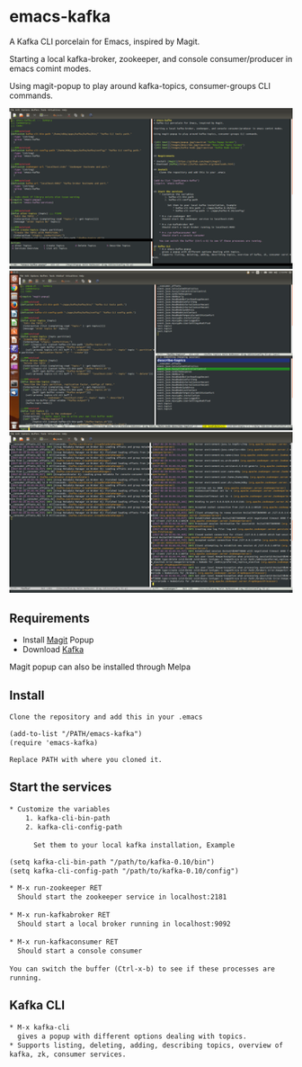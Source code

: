 # emacs-kafka
A Kafka CLI porcelain for Emacs, inspired by Magit.

Starting a local kafka-broker, zookeeper, and console consumer/producer in emacs comint modes.

Using magit-popup to play around kafka-topics, consumer-groups CLI commands.


![Alt text](/images/popup.png?raw=true "Kafka Popup Screen")
![Alt text](/images/describe.jpg?raw=true "Describe Topic Screen")
![Alt text](/images/services.png?raw=true "Services")


## Requirements

* Install [Magit](https://github.com/magit/magit) Popup
* Download [Kafka](https://kafka.apache.org/downloads.html)

Magit popup can also be installed through Melpa

## Install
	Clone the repository and add this in your .emacs

```
(add-to-list "/PATH/emacs-kafka")
(require 'emacs-kafka)
```
	Replace PATH with where you cloned it.

## Start the services
	* Customize the variables
		1. kafka-cli-bin-path
		2. kafka-cli-config-path

		  Set them to your local kafka installation, Example

``` emacs-lisp
(setq kafka-cli-bin-path "/path/to/kafka-0.10/bin")
(setq kafka-cli-config-path "/path/to/kafka-0.10/config")
```

	* M-x run-zookeeper RET
	  Should start the zookeeper service in localhost:2181

	* M-x run-kafkabroker RET
	  Should start a local broker running in localhost:9092

	* M-x run-kafkaconsumer RET
	  Should start a console consumer

	You can switch the buffer (Ctrl-x-b) to see if these processes are running.

## Kafka CLI
	* M-x kafka-cli
	  gives a popup with different options dealing with topics.
	* Supports listing, deleting, adding, describing topics, overview of kafka, zk, consumer services.
